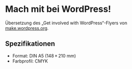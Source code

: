 # Mach mit bei WordPress!

Übersetzung des „Get involved with WordPress“-Flyers von [make.wordpress.org](https://make.wordpress.org/community/2015/01/15/get-involved-flyer/).

## Spezifikationen

* Format: DIN A5 (148 × 210 mm)
* Farbprofil: CMYK